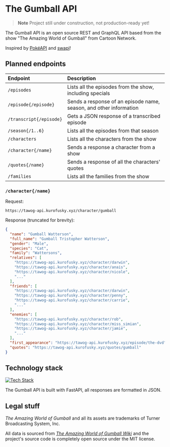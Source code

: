 # The Gumball API

> **Note**
> Project still under construction, not production-ready yet!

The Gumball API is an open source REST and GraphQL API based from the
show "The Amazing World of Gumball" from Cartoon Network.

Inspired by [PokéAPI](https://pokeapi.co/about) and [swapi](https://swapi.dev/about)!

## Planned endpoints
| Endpoint                | Description                                                        |
|:------------------------|:-------------------------------------------------------------------|
| `/episodes`             | Lists all the episodes from the show, including specials           |
| `/episode{/episode}`    | Sends a response of an episode name, season, and other information |
| `/transcript{/episode}` | Gets a JSON response of a transcribed episode                      |
| `/season{/1..6}`        | Lists all the episodes from that season                            |
| `/characters`           | Lists all the characters from the show                             |
| `/character{/name}`     | Sends a response a character from a show                           |
| `/quotes{/name}`        | Sends a response of all the characters' quotes                     |
| `/families`             | Lists all the families from the show                               |

### `/character{/name}`

Request:
```
https://tawog-api.kurofusky.xyz/character/gumball
```

Response (truncated for brevity):
```json
{
  "name": "Gumball Watterson",
  "full_name": "Gumball Tristopher Watterson",
  "gender": "Male",
  "species": "Cat",
  "family": "Wattersons",
  "relatives": [
    "https://tawog-api.kurofusky.xyz/character/darwin",
    "https://tawog-api.kurofusky.xyz/character/anais",
    "https://tawog-api.kurofusky.xyz/character/nicole",
    "..."
  ],
  "friends": [
    "https://tawog-api.kurofusky.xyz/character/darwin",
    "https://tawog-api.kurofusky.xyz/character/penny",
    "https://tawog-api.kurofusky.xyz/character/carrie",
    "..."
  ],
  "enemies": [
    "https://tawog-api.kurofusky.xyz/character/rob",
    "https://tawog-api.kurofusky.xyz/character/miss_simian",
    "https://tawog-api.kurofusky.xyz/character/jamie",
    "..."
  ],
  "first_appearance": "https://tawog-api.kurofusky.xyz/episode/the-dvd",
  "quotes": "https://tawog-api.kurofusky.xyz/quotes/gumball"
}
```


## Technology stack

[![Tech Stack](https://skillicons.dev/icons?i=py,fastapi,graphql,cloudflare)](https://skillicons.dev)

The Gumball API is built with FastAPI, all responses are formatted in JSON.

## Legal stuff

*The Amazing World of Gumball* and all its assets are trademarks of
Turner Broadcasting System, Inc.

All data is sourced from [*The Amazing World of Gumball Wiki*][wiki] and the
project's source code is completely open source under the MIT license.

[wiki]: https://theamazingworldofgumball.fandom.com

